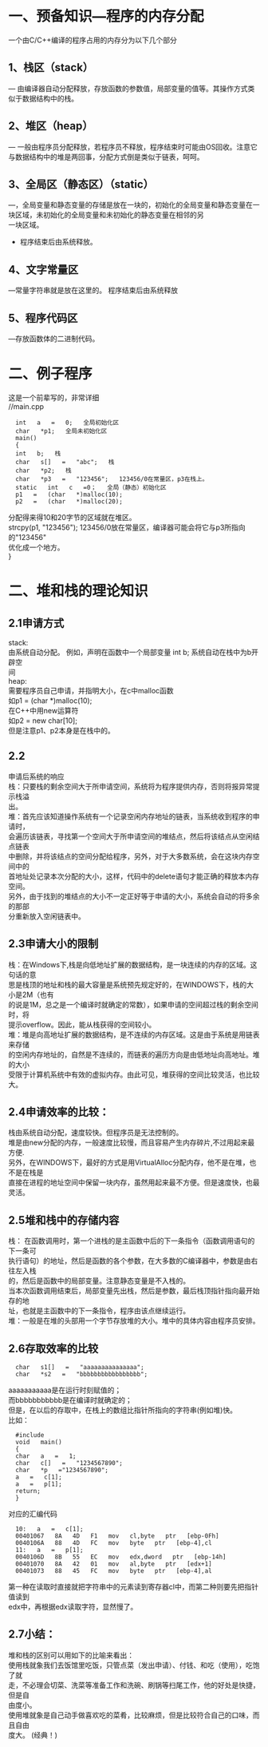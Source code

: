 # 一、预备知识—程序的内存分配  
  一个由C/C++编译的程序占用的内存分为以下几个部分  
##  1、栈区（stack）
—   由编译器自动分配释放，存放函数的参数值，局部变量的值等。其操作方式类似于数据结构中的栈。  
##  2、堆区（heap）
—   一般由程序员分配释放，若程序员不释放，程序结束时可能由OS回收。注意它与数据结构中的堆是两回事，分配方式倒是类似于链表，呵呵。  
##  3、全局区（静态区）（static）
—，全局变量和静态变量的存储是放在一块的，初始化的全局变量和静态变量在一块区域，未初始化的全局变量和未初始化的静态变量在相邻的另  
  一块区域。
-   程序结束后由系统释放。  
##  4、文字常量区
—常量字符串就是放在这里的。   程序结束后由系统释放  
##  5、程序代码区
—存放函数体的二进制代码。  
   
   
# 二、例子程序    
  这是一个前辈写的，非常详细    
  //main.cpp    
```
  int   a   =   0;   全局初始化区    
  char   *p1;   全局未初始化区    
  main()    
  {    
  int   b;   栈    
  char   s[]   =   "abc";   栈    
  char   *p2;   栈    
  char   *p3   =   "123456";   123456/0在常量区，p3在栈上。    
  static   int   c   =0；   全局（静态）初始化区    
  p1   =   (char   *)malloc(10);    
  p2   =   (char   *)malloc(20);    
```  
  分配得来得10和20字节的区域就在堆区。    
  strcpy(p1,   "123456");   123456/0放在常量区，编译器可能会将它与p3所指向的"123456"  
  优化成一个地方。    
  }    
   
   
#  二、堆和栈的理论知识    
##  2.1申请方式    
  stack:    
  由系统自动分配。   例如，声明在函数中一个局部变量   int   b;   系统自动在栈中为b开辟空  
  间    
  heap:    
  需要程序员自己申请，并指明大小，在c中malloc函数    
  如p1   =   (char   *)malloc(10);    
  在C++中用new运算符    
  如p2   =   new   char[10];    
  但是注意p1、p2本身是在栈中的。    
   
   
##  2.2    
  申请后系统的响应    
  栈：只要栈的剩余空间大于所申请空间，系统将为程序提供内存，否则将报异常提示栈溢  
  出。    
  堆：首先应该知道操作系统有一个记录空闲内存地址的链表，当系统收到程序的申请时，  
  会遍历该链表，寻找第一个空间大于所申请空间的堆结点，然后将该结点从空闲结点链表  
  中删除，并将该结点的空间分配给程序，另外，对于大多数系统，会在这块内存空间中的  
  首地址处记录本次分配的大小，这样，代码中的delete语句才能正确的释放本内存空间。  
  另外，由于找到的堆结点的大小不一定正好等于申请的大小，系统会自动的将多余的那部  
  分重新放入空闲链表中。    
   
##  2.3申请大小的限制    
  栈：在Windows下,栈是向低地址扩展的数据结构，是一块连续的内存的区域。这句话的意  
  思是栈顶的地址和栈的最大容量是系统预先规定好的，在WINDOWS下，栈的大小是2M（也有  
  的说是1M，总之是一个编译时就确定的常数），如果申请的空间超过栈的剩余空间时，将  
  提示overflow。因此，能从栈获得的空间较小。    
  堆：堆是向高地址扩展的数据结构，是不连续的内存区域。这是由于系统是用链表来存储  
  的空闲内存地址的，自然是不连续的，而链表的遍历方向是由低地址向高地址。堆的大小  
  受限于计算机系统中有效的虚拟内存。由此可见，堆获得的空间比较灵活，也比较大。    
   
   
   
##  2.4申请效率的比较：    
  栈由系统自动分配，速度较快。但程序员是无法控制的。    
  堆是由new分配的内存，一般速度比较慢，而且容易产生内存碎片,不过用起来最方便.    
  另外，在WINDOWS下，最好的方式是用VirtualAlloc分配内存，他不是在堆，也不是在栈是  
  直接在进程的地址空间中保留一块内存，虽然用起来最不方便。但是速度快，也最灵活。  
     
   
##  2.5堆和栈中的存储内容    
  栈：   在函数调用时，第一个进栈的是主函数中后的下一条指令（函数调用语句的下一条可  
  执行语句）的地址，然后是函数的各个参数，在大多数的C编译器中，参数是由右往左入栈  
  的，然后是函数中的局部变量。注意静态变量是不入栈的。    
  当本次函数调用结束后，局部变量先出栈，然后是参数，最后栈顶指针指向最开始存的地  
  址，也就是主函数中的下一条指令，程序由该点继续运行。    
  堆：一般是在堆的头部用一个字节存放堆的大小。堆中的具体内容由程序员安排。    
   
##  2.6存取效率的比较    
```   
  char   s1[]   =   "aaaaaaaaaaaaaaa";    
  char   *s2   =   "bbbbbbbbbbbbbbbbb";    
```  
  aaaaaaaaaaa是在运行时刻赋值的；    
  而bbbbbbbbbbb是在编译时就确定的；    
  但是，在以后的存取中，在栈上的数组比指针所指向的字符串(例如堆)快。    
  比如：    
```
  #include    
  void   main()    
  {    
  char   a   =   1;    
  char   c[]   =   "1234567890";    
  char   *p   ="1234567890";    
  a   =   c[1];    
  a   =   p[1];    
  return;    
  }    
```
  对应的汇编代码    
```
  10:   a   =   c[1];    
  00401067   8A   4D   F1   mov   cl,byte   ptr   [ebp-0Fh]    
  0040106A   88   4D   FC   mov   byte   ptr   [ebp-4],cl    
  11:   a   =   p[1];    
  0040106D   8B   55   EC   mov   edx,dword   ptr   [ebp-14h]    
  00401070   8A   42   01   mov   al,byte   ptr   [edx+1]    
  00401073   88   45   FC   mov   byte   ptr   [ebp-4],al    
```
  第一种在读取时直接就把字符串中的元素读到寄存器cl中，而第二种则要先把指针值读到  
  edx中，再根据edx读取字符，显然慢了。    
   
   
##  2.7小结：    
  堆和栈的区别可以用如下的比喻来看出：    
  使用栈就象我们去饭馆里吃饭，只管点菜（发出申请）、付钱、和吃（使用），吃饱了就  
  走，不必理会切菜、洗菜等准备工作和洗碗、刷锅等扫尾工作，他的好处是快捷，但是自  
  由度小。    
  使用堆就象是自己动手做喜欢吃的菜肴，比较麻烦，但是比较符合自己的口味，而且自由  
  度大。   (经典！)  
